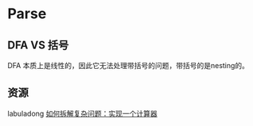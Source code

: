 # Parse



## DFA VS 括号

DFA 本质上是线性的，因此它无法处理带括号的问题，带括号的是nesting的。

## 资源

labuladong [如何拆解复杂问题：实现一个计算器](https://mp.weixin.qq.com/s?__biz=MzAxODQxMDM0Mw==&mid=2247484903&idx=1&sn=184beaad36a71c9a8dd93c41a8ba74ac&scene=21#wechat_redirect)

